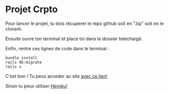 # Projet Crpto


Pour lancer le projet, tu dois récuperer le repo github soit en "zip" soit en le clonant.

Ensuite ouvre ton terminal et place toi dans le dossier telechargé.

Enfin, rentre ces lignes de code dans le terminal :

``` 
bundle install 
rails db:migrate
rails s
```


C'est bon ! Tu peux acceder au site <a href="http://localhost:3000/">avec ce lien!</a>

Sinon tu peux utiliser <a href="https://jeveuxdodo.herokuapp.com">Heroku!</a>


